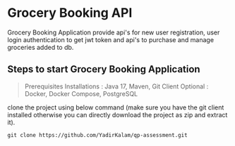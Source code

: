 # Grocery Booking API
Grocery Booking Application provide api's for new user registration, user login authentication to get jwt token and api's to purchase and manage groceries added to db.

## Steps to start Grocery Booking Application

> Prerequisites Installations : Java 17, Maven, Git Client
> Optional : Docker, Docker Compose, PostgreSQL

clone the project using below command (make sure you have the git client installed otherwise you can directly download the project as zip and extract it).
```
git clone https://github.com/YadirKalam/qp-assessment.git 
```
